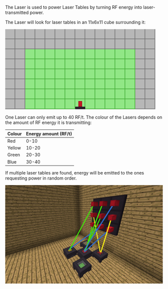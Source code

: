 The Laser is used to power Laser Tables by turning RF energy into laser-transmitted power.

The Laser will look for laser tables in an 11x6x11 cube surrounding it:

![Laser range demonstration](/images/screenshots/laserrange.png)

One Laser can only emit up to 40 RF/t. The colour of the Lasers depends on the amount of RF energy it is transmitting:

Colour | Energy amount (RF/t)
------ | --------------------
Red | 0-10
Yellow | 10-20
Green | 20-30
Blue | 30-40

If multiple laser tables are found, energy will be emitted to the ones requesting power in random order.

![Lasers powering machines](/images/screenshots/laser1.png)
